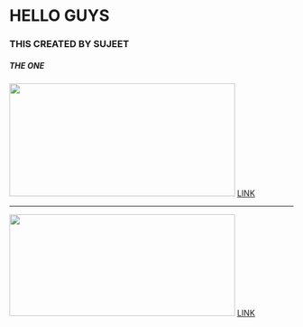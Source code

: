 <h1>HELLO GUYS</h1>
<h3>THIS CREATED BY SUJEET</h3>
<h5>THE ONE</h5>
<img src="E:/Program Files (x86)/HTMLPad 2025/suriya-11.png" alt="" width="400" height="200" />
<a href="https://www.youtube.com/watch?v=y1TsOIB96e8">LINK</a>
<hr>
<img src="E:/LEO.jpeg" alt="" width="400" height="180">
<a href="https://www.youtube.com/watch?v=3wDiqlTNlfQ">LINK</a>

